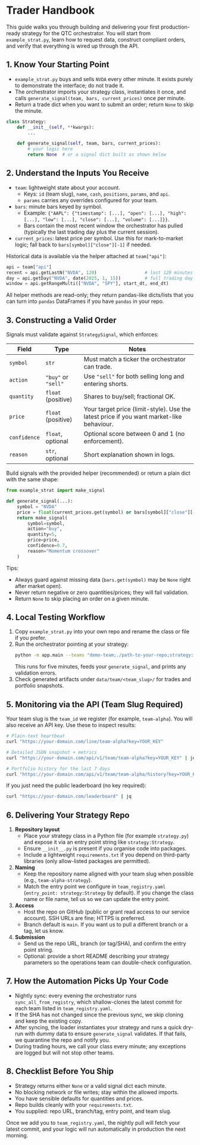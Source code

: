 # Trader Handbook

This guide walks you through building and delivering your first production-ready strategy for the QTC orchestrator. You will start from `example_strat.py`, learn how to request data, construct compliant orders, and verify that everything is wired up through the API.

## 1. Know Your Starting Point
- `example_strat.py` buys and sells `NVDA` every other minute. It exists purely to demonstrate the interface; do not trade it.
- The orchestrator imports your strategy class, instantiates it once, and calls `generate_signal(team, bars, current_prices)` once per minute.
- Return a trade dict when you want to submit an order; return `None` to skip the minute.

```python
class Strategy:
    def __init__(self, **kwargs):
        ...

    def generate_signal(self, team, bars, current_prices):
        # your logic here
        return None  # or a signal dict built as shown below
```

## 2. Understand the Inputs You Receive
- `team`: lightweight state about your account.
  - Keys: `id` (team slug), `name`, `cash`, `positions`, `params`, and `api`.
  - `params` carries any overrides configured for your team.
- `bars`: minute bars keyed by symbol.
  - Example: `{"AAPL": {"timestamp": [...], "open": [...], "high": [...], "low": [...], "close": [...], "volume": [...]}}`.
  - Bars contain the most recent window the orchestrator has pulled (typically the last trading day plus the current session).
- `current_prices`: latest price per symbol. Use this for mark-to-market logic; fall back to `bars[symbol]["close"][-1]` if needed.

Historical data is available via the helper attached at `team["api"]`:

```python
api = team["api"]
recent = api.getLastN("NVDA", 120)                  # last 120 minutes
day = api.getDay("NVDA", date(2025, 1, 15))         # full trading day
window = api.getRangeMulti(["NVDA", "SPY"], start_dt, end_dt)
```

All helper methods are read-only; they return pandas-like dicts/lists that you can turn into `pandas` DataFrames if you have `pandas` in your repo.

## 3. Constructing a Valid Order
Signals must validate against `StrategySignal`, which enforces:

| Field | Type | Notes |
|-------|------|-------|
| `symbol` | `str` | Must match a ticker the orchestrator can trade. |
| `action` | `"buy"` or `"sell"` | Use `"sell"` for both selling long and entering shorts. |
| `quantity` | `float` (positive) | Shares to buy/sell; fractional OK. |
| `price` | `float` (positive) | Your target price (limit-style). Use the latest price if you want market-like behaviour. |
| `confidence` | `float`, optional | Optional score between 0 and 1 (no enforcement). |
| `reason` | `str`, optional | Short explanation shown in logs. |

Build signals with the provided helper (recommended) or return a plain dict with the same shape:

```python
from example_strat import make_signal

def generate_signal(...):
    symbol = "NVDA"
    price = float(current_prices.get(symbol) or bars[symbol]["close"][-1])
    return make_signal(
        symbol=symbol,
        action="buy",
        quantity=5,
        price=price,
        confidence=0.7,
        reason="Momentum crossover"
    )
```

Tips:
- Always guard against missing data (`bars.get(symbol)` may be `None` right after market open).
- Never return negative or zero quantities/prices; they will fail validation.
- Return `None` to skip placing an order on a given minute.

## 4. Local Testing Workflow
1. Copy `example_strat.py` into your own repo and rename the class or file if you prefer.
2. Run the orchestrator pointing at your strategy:
   ```bash
   python -m app.main --teams "demo-team;./path-to-your-repo;strategy:Strategy;100000" --duration 5
   ```
   This runs for five minutes, feeds your `generate_signal`, and prints any validation errors.
3. Check generated artifacts under `data/team/<team_slug>/` for trades and portfolio snapshots.

## 5. Monitoring via the API (Team Slug Required)
Your team slug is the `team_id` we register (for example, `team-alpha`). You will also receive an API key. Use these to inspect results:

```bash
# Plain-text heartbeat
curl "https://your-domain.com/line/team-alpha?key=YOUR_KEY"

# Detailed JSON snapshot + metrics
curl "https://your-domain.com/api/v1/team/team-alpha?key=YOUR_KEY" | jq

# Portfolio history for the last 7 days
curl "https://your-domain.com/api/v1/team/team-alpha/history?key=YOUR_KEY&days=7" | jq
```

If you just need the public leaderboard (no key required):

```bash
curl "https://your-domain.com/leaderboard" | jq
```

## 6. Delivering Your Strategy Repo
1. **Repository layout**
   - Place your strategy class in a Python file (for example `strategy.py`) and expose it via an entry point string like `strategy:Strategy`.
   - Ensure `__init__.py` is present if you organise code into packages.
   - Include a lightweight `requirements.txt` if you depend on third-party libraries (only allow-listed packages are permitted).
2. **Naming**
   - Keep the repository name aligned with your team slug when possible (e.g., `team-alpha-strategy`).
   - Match the entry point we configure in `team_registry.yaml` (`entry_point: strategy:Strategy` by default). If you change the class name or file name, tell us so we can update the entry point.
3. **Access**
   - Host the repo on GitHub (public or grant read access to our service account). SSH URLs are fine; HTTPS is preferred.
   - Branch default is `main`. If you want us to pull a different branch or a tag, let us know.
4. **Submission**
   - Send us the repo URL, branch (or tag/SHA), and confirm the entry point string.
   - Optional: provide a short README describing your strategy parameters so the operations team can double-check configuration.

## 7. How the Automation Picks Up Your Code
- Nightly sync: every evening the orchestrator runs `sync_all_from_registry`, which shallow-clones the latest commit for each team listed in `team_registry.yaml`.
- If the SHA has not changed since the previous sync, we skip cloning and keep the existing copy.
- After syncing, the loader instantiates your strategy and runs a quick dry-run with dummy data to ensure `generate_signal` validates. If that fails, we quarantine the repo and notify you.
- During trading hours, we call your class every minute; any exceptions are logged but will not stop other teams.

## 8. Checklist Before You Ship
- Strategy returns either `None` or a valid signal dict each minute.
- No blocking network or file writes; stay within the allowed imports.
- You have sensible defaults for quantities and prices.
- Repo builds cleanly with your `requirements.txt`.
- You supplied: repo URL, branch/tag, entry point, and team slug.

Once we add you to `team_registry.yaml`, the nightly pull will fetch your latest commit, and your logic will run automatically in production the next morning.
